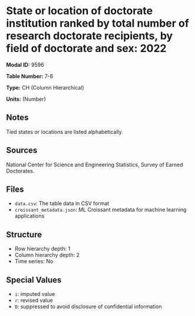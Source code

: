 # State or location of doctorate institution ranked by total number of research doctorate recipients, by field of doctorate and sex: 2022

**Modal ID:** 9596

**Table Number:** 7-6

**Type:** CH (Column Hierarchical)

**Units:** (Number)

## Notes

Tied states or locations are listed alphabetically.

## Sources

National Center for Science and Engineering Statistics, Survey of Earned Doctorates.

## Files

- `data.csv`: The table data in CSV format
- `croissant_metadata.json`: ML Croissant metadata for machine learning applications

## Structure

- Row hierarchy depth: 1
- Column hierarchy depth: 2
- Time series: No

## Special Values

- `i`: imputed value
- `r`: revised value
- `D`: suppressed to avoid disclosure of confidential information
